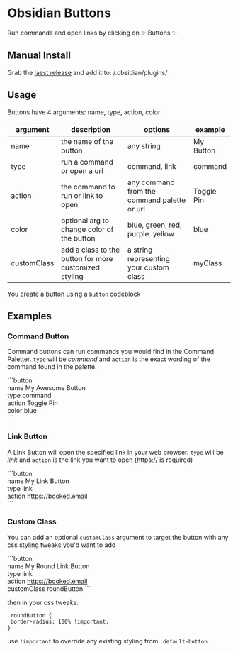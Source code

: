 # Obsidian Buttons

Run commands and open links by clicking on ✨ Buttons ✨

## Manual Install

Grab the [laest release](https://github.com/shabegom/buttons/releases) and add it to: <vault>/.obsidian/plugins/

## Usage

Buttons have 4 arguments: name, type, action, color

| argument | description                                | options                                      | example    |
-----------|--------------------------------------------|----------------------------------------------|------------|
| name        | the name of the button                                | any string                                  | My Button  |
| type        | run a command or open a url                           | command, link                               | command    |
| action      | the command to run or link to open                    | any command from the command palette or url | Toggle Pin |
| color       | optional arg to change color of the button            | blue, green, red, purple. yellow            | blue       |
| customClass | add a class to the button for more customized styling | a string representing your custom class     | myClass    |

You create a button using a `button` codeblock

## Examples

### Command Button

Command buttons can run commands you would find in the Command Paletter. `type` will be _command_ and `action` is the exact wording of the command found in the palette.

\`\`\`button  
name My Awesome Button  
type command  
action Toggle Pin  
color blue  
\`\`\`

### Link Button

A Link Button will open the specified link in your web browser. `type` will be _link_ and `action` is the link you want to open (https:// is required)

\`\`\`button  
name My Link Button  
type link  
action https://booked.email  
\`\`\`

### Custom Class

You can add an optional `customClass` argument to target the button with any css styling tweaks you'd want to add

\`\`\`button  
name My Round Link Button  
type link  
action https://booked.email  
customClass roundButton
\`\`\`

then in your css tweaks:

```
.roundButton {
 border-radius: 100% !important;
}
```

use `!important` to override any existing styling from `.default-button`
